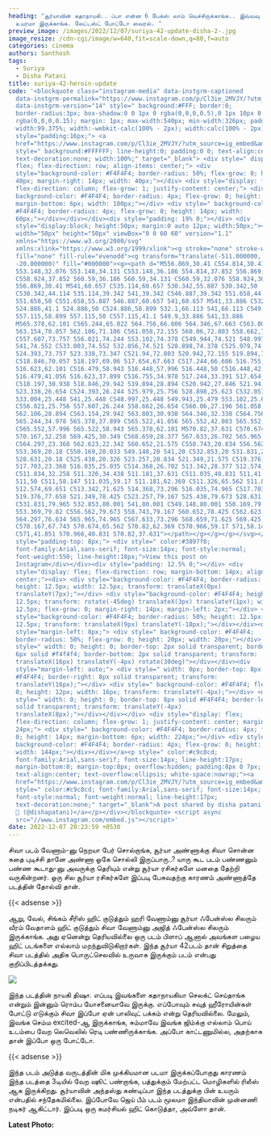 ```yaml
---
heading: "சூர்யாவின் கதாநாயகி.. ப்பா என்ன 6 பேக்ஸ் லாம் வெச்சிருக்காங்க.. இவ்வவு
  உயரமா இருக்காங்க. லேட்டஸ்ட் போட்டோ வைரல். "
preview_image: /images/2022/12/07/suriya-42-update-disha-2-.jpg
image_resize: /cdn-cgi/image/w=640,fit=scale-down,q=80,f=auto
categories: cinema
authors: Santhosh
tags:
  - Suriya
  - Disha Patani
title: suriya-42-heroin-update
code: '<blockquote class="instagram-media" data-instgrm-captioned
  data-instgrm-permalink="https://www.instagram.com/p/Cl3ie_2MVJY/?utm_source=ig_embed&amp;utm_campaign=loading"
  data-instgrm-version="14" style=" background:#FFF; border:0;
  border-radius:3px; box-shadow:0 0 1px 0 rgba(0,0,0,0.5),0 1px 10px 0
  rgba(0,0,0,0.15); margin: 1px; max-width:540px; min-width:326px; padding:0;
  width:99.375%; width:-webkit-calc(100% - 2px); width:calc(100% - 2px);"><div
  style="padding:16px;"> <a
  href="https://www.instagram.com/p/Cl3ie_2MVJY/?utm_source=ig_embed&amp;utm_campaign=loading"
  style=" background:#FFFFFF; line-height:0; padding:0 0; text-align:center;
  text-decoration:none; width:100%;" target="_blank"> <div style=" display:
  flex; flex-direction: row; align-items: center;"> <div
  style="background-color: #F4F4F4; border-radius: 50%; flex-grow: 0; height:
  40px; margin-right: 14px; width: 40px;"></div> <div style="display: flex;
  flex-direction: column; flex-grow: 1; justify-content: center;"> <div style="
  background-color: #F4F4F4; border-radius: 4px; flex-grow: 0; height: 14px;
  margin-bottom: 6px; width: 100px;"></div> <div style=" background-color:
  #F4F4F4; border-radius: 4px; flex-grow: 0; height: 14px; width:
  60px;"></div></div></div><div style="padding: 19% 0;"></div> <div
  style="display:block; height:50px; margin:0 auto 12px; width:50px;"><svg
  width="50px" height="50px" viewBox="0 0 60 60" version="1.1"
  xmlns="https://www.w3.org/2000/svg"
  xmlns:xlink="https://www.w3.org/1999/xlink"><g stroke="none" stroke-width="1"
  fill="none" fill-rule="evenodd"><g transform="translate(-511.000000,
  -20.000000)" fill="#000000"><g><path d="M556.869,30.41 C554.814,30.41
  553.148,32.076 553.148,34.131 C553.148,36.186 554.814,37.852 556.869,37.852
  C558.924,37.852 560.59,36.186 560.59,34.131 C560.59,32.076 558.924,30.41
  556.869,30.41 M541,60.657 C535.114,60.657 530.342,55.887 530.342,50
  C530.342,44.114 535.114,39.342 541,39.342 C546.887,39.342 551.658,44.114
  551.658,50 C551.658,55.887 546.887,60.657 541,60.657 M541,33.886 C532.1,33.886
  524.886,41.1 524.886,50 C524.886,58.899 532.1,66.113 541,66.113 C549.9,66.113
  557.115,58.899 557.115,50 C557.115,41.1 549.9,33.886 541,33.886
  M565.378,62.101 C565.244,65.022 564.756,66.606 564.346,67.663 C563.803,69.06
  563.154,70.057 562.106,71.106 C561.058,72.155 560.06,72.803 558.662,73.347
  C557.607,73.757 556.021,74.244 553.102,74.378 C549.944,74.521 548.997,74.552
  541,74.552 C533.003,74.552 532.056,74.521 528.898,74.378 C525.979,74.244
  524.393,73.757 523.338,73.347 C521.94,72.803 520.942,72.155 519.894,71.106
  C518.846,70.057 518.197,69.06 517.654,67.663 C517.244,66.606 516.755,65.022
  516.623,62.101 C516.479,58.943 516.448,57.996 516.448,50 C516.448,42.003
  516.479,41.056 516.623,37.899 C516.755,34.978 517.244,33.391 517.654,32.338
  C518.197,30.938 518.846,29.942 519.894,28.894 C520.942,27.846 521.94,27.196
  523.338,26.654 C524.393,26.244 525.979,25.756 528.898,25.623 C532.057,25.479
  533.004,25.448 541,25.448 C548.997,25.448 549.943,25.479 553.102,25.623
  C556.021,25.756 557.607,26.244 558.662,26.654 C560.06,27.196 561.058,27.846
  562.106,28.894 C563.154,29.942 563.803,30.938 564.346,32.338 C564.756,33.391
  565.244,34.978 565.378,37.899 C565.522,41.056 565.552,42.003 565.552,50
  C565.552,57.996 565.522,58.943 565.378,62.101 M570.82,37.631 C570.674,34.438
  570.167,32.258 569.425,30.349 C568.659,28.377 567.633,26.702 565.965,25.035
  C564.297,23.368 562.623,22.342 560.652,21.575 C558.743,20.834 556.562,20.326
  553.369,20.18 C550.169,20.033 549.148,20 541,20 C532.853,20 531.831,20.033
  528.631,20.18 C525.438,20.326 523.257,20.834 521.349,21.575 C519.376,22.342
  517.703,23.368 516.035,25.035 C514.368,26.702 513.342,28.377 512.574,30.349
  C511.834,32.258 511.326,34.438 511.181,37.631 C511.035,40.831 511,41.851
  511,50 C511,58.147 511.035,59.17 511.181,62.369 C511.326,65.562 511.834,67.743
  512.574,69.651 C513.342,71.625 514.368,73.296 516.035,74.965 C517.703,76.634
  519.376,77.658 521.349,78.425 C523.257,79.167 525.438,79.673 528.631,79.82
  C531.831,79.965 532.853,80.001 541,80.001 C549.148,80.001 550.169,79.965
  553.369,79.82 C556.562,79.673 558.743,79.167 560.652,78.425 C562.623,77.658
  564.297,76.634 565.965,74.965 C567.633,73.296 568.659,71.625 569.425,69.651
  C570.167,67.743 570.674,65.562 570.82,62.369 C570.966,59.17 571,58.147 571,50
  C571,41.851 570.966,40.831 570.82,37.631"></path></g></g></g></svg></div><div
  style="padding-top: 8px;"> <div style=" color:#3897f0;
  font-family:Arial,sans-serif; font-size:14px; font-style:normal;
  font-weight:550; line-height:18px;">View this post on
  Instagram</div></div><div style="padding: 12.5% 0;"></div> <div
  style="display: flex; flex-direction: row; margin-bottom: 14px; align-items:
  center;"><div> <div style="background-color: #F4F4F4; border-radius: 50%;
  height: 12.5px; width: 12.5px; transform: translateX(0px)
  translateY(7px);"></div> <div style="background-color: #F4F4F4; height:
  12.5px; transform: rotate(-45deg) translateX(3px) translateY(1px); width:
  12.5px; flex-grow: 0; margin-right: 14px; margin-left: 2px;"></div> <div
  style="background-color: #F4F4F4; border-radius: 50%; height: 12.5px; width:
  12.5px; transform: translateX(9px) translateY(-18px);"></div></div><div
  style="margin-left: 8px;"> <div style=" background-color: #F4F4F4;
  border-radius: 50%; flex-grow: 0; height: 20px; width: 20px;"></div> <div
  style=" width: 0; height: 0; border-top: 2px solid transparent; border-left:
  6px solid #f4f4f4; border-bottom: 2px solid transparent; transform:
  translateX(16px) translateY(-4px) rotate(30deg)"></div></div><div
  style="margin-left: auto;"> <div style=" width: 0px; border-top: 8px solid
  #F4F4F4; border-right: 8px solid transparent; transform:
  translateY(16px);"></div> <div style=" background-color: #F4F4F4; flex-grow:
  0; height: 12px; width: 16px; transform: translateY(-4px);"></div> <div
  style=" width: 0; height: 0; border-top: 8px solid #F4F4F4; border-left: 8px
  solid transparent; transform: translateY(-4px)
  translateX(8px);"></div></div></div> <div style="display: flex;
  flex-direction: column; flex-grow: 1; justify-content: center; margin-bottom:
  24px;"> <div style=" background-color: #F4F4F4; border-radius: 4px; flex-grow:
  0; height: 14px; margin-bottom: 6px; width: 224px;"></div> <div style="
  background-color: #F4F4F4; border-radius: 4px; flex-grow: 0; height: 14px;
  width: 144px;"></div></div></a><p style=" color:#c9c8cd;
  font-family:Arial,sans-serif; font-size:14px; line-height:17px;
  margin-bottom:0; margin-top:8px; overflow:hidden; padding:8px 0 7px;
  text-align:center; text-overflow:ellipsis; white-space:nowrap;"><a
  href="https://www.instagram.com/p/Cl3ie_2MVJY/?utm_source=ig_embed&amp;utm_campaign=loading"
  style=" color:#c9c8cd; font-family:Arial,sans-serif; font-size:14px;
  font-style:normal; font-weight:normal; line-height:17px;
  text-decoration:none;" target="_blank">A post shared by disha patani (paatni)
  🦋 (@dishapatani)</a></p></div></blockquote> <script async
  src="//www.instagram.com/embed.js"></script>'
date: 2022-12-07 20:23:59 +0530
---
```

சிவா படம் வேணாம்-னு நெறயா பேர் சொல்றாங்க, சூர்யா அண்ணாக்கு சிவா சொன்ன கதை புடிச்சி தானே அண்ணா ஓகே சொல்லி இருப்பாரு..? யாரு கூட படம் பண்ணனும் பண்ண கூடாது-னு அவருக்கு தெரியும் என்று சூர்யா ரசிகர்களே மனதை தேற்றி வருகின்றனர். ஒரு சில சூர்யா ரசிகர்களே இப்படி பேசுவதற்கு காரணம் அண்ணாத்தே படத்தின் தோல்வி தான். 

{{< adsense >}}

ஆறு, வேல், சிங்கம் சீரிஸ் ஹிட் குடுத்தும் ஹரி வேணாம்னு சூர்யா ஃபேன்ஸ்ல சிலரும் வீரம் வேதாளம் ஹிட் குடுத்தும் சிவா வேணாம்னு அஜித் ஃபேன்ஸ்ல சிலரும் இருக்காங்க. அது ஏனென்று தெரியவில்லை ஒரு படம் பிளாப் ஆனால் அவங்கள பழைய ஹிட் படங்களை எல்லாம் மறந்துவிடுகிறார்கள். இந்த சூர்யா 42படம் தான் சிறுத்தை சிவா படத்தில் அதிக பொருட்செலவில் உருவாக இருக்கும் படம் என்பது குறிப்பிடத்தக்கது.

![](/images/2022/12/07/suriya-42-update-disha-1-.jpg)

இந்த படத்தின் நாயகி திஷா. எப்படி இவங்களை கதாநாயகியா செலக்ட் செய்தாங்க என்றும் இன்னும் ரொம்ப யோசனையாவே இருக்கு. எப்போவும் சவுத் ஹீரோயின்கள் போட்டு எடுக்கும் சிவா இப்போ ஏன் பாலிவுட் பக்கம் என்று தெரியவில்லை. மேலும், இவங்க செம்ம excited-ஆ இருக்காங்க, சும்மாவே இவங்க ஜிம்க்கு எல்லாம் பொய் உடம்பை வேற லெவெலில் ரெடி பண்ணிருக்காங்க. அப்போ காட்டணுமில்ல, அதற்காக தான் இப்போ ஒரு போட்டோ.

{{< adsense >}}

இந்த படம் அடுத்த வருடத்தின் மிக முக்கியமான படமா இருக்கப்போகுது காரணம் இந்த படத்தை 3டியில் வேற ஷூட் பண்றாங்க, பத்துக்கும் மேற்பட்ட மொழிகளில் ரிலீஸ் ஆக இருக்கிறது. சூர்யாவின் அந்தஸ்து கண்டிப்பா இந்த படத்துக்கு பின் உயரும் என்பதில் சந்தேகமில்லை. இப்போவே ஜெய் பீம் படம் மூலமா இந்தியாவின் முன்னணி நடிகர் ஆகிட்டார். இப்படி ஒரு கமர்சியல் ஹிட் கொடுத்தா, அவ்ளோ தான். 

**L﻿atest Photo:**